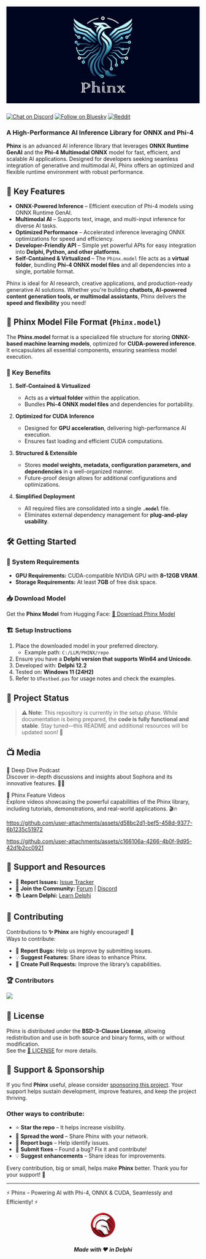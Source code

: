 # ![Phinx](media/phinx.png)  
[![Chat on Discord](https://img.shields.io/discord/754884471324672040?style=for-the-badge)](https://discord.gg/tPWjMwK) [![Follow on Bluesky](https://img.shields.io/badge/Bluesky-tinyBigGAMES-blue?style=for-the-badge&logo=bluesky)](https://bsky.app/profile/tinybiggames.com) [![Reddit](https://img.shields.io/badge/Reddit-Phinx-red?style=for-the-badge&logo=reddit)](https://www.reddit.com/r/Phinx/)


### A High-Performance AI Inference Library for ONNX and Phi-4

**Phinx** is an advanced AI inference library that leverages **ONNX Runtime GenAI** and the **Phi-4 Multimodal ONNX** model for fast, efficient, and scalable AI applications. Designed for developers seeking seamless integration of generative and multimodal AI, Phinx offers an optimized and flexible runtime environment with robust performance.

## 🚀 Key Features

- **ONNX-Powered Inference** – Efficient execution of Phi-4 models using ONNX Runtime GenAI.
- **Multimodal AI** – Supports text, image, and multi-input inference for diverse AI tasks.
- **Optimized Performance** – Accelerated inference leveraging ONNX optimizations for speed and efficiency.
- **Developer-Friendly API** – Simple yet powerful APIs for easy integration into **Delphi, Python, and other platforms**.
- **Self-Contained & Virtualized** – The `Phinx.model` file acts as a **virtual folder**, bundling **Phi-4 ONNX model files** and all dependencies into a single, portable format.

Phinx is ideal for AI research, creative applications, and production-ready generative AI solutions. Whether you're building **chatbots, AI-powered content generation tools, or multimodal assistants**, Phinx delivers the **speed and flexibility** you need!


## 📂 Phinx Model File Format (`Phinx.model`)

The **Phinx.model** format is a specialized file structure for storing **ONNX-based machine learning models**, optimized for **CUDA-powered inference**. It encapsulates all essential components, ensuring seamless model execution.

### 🔹 Key Benefits

1. **Self-Contained & Virtualized**
   - Acts as a **virtual folder** within the application.
   - Bundles **Phi-4 ONNX model files** and dependencies for portability.

2. **Optimized for CUDA Inference**
   - Designed for **GPU acceleration**, delivering high-performance AI execution.
   - Ensures fast loading and efficient CUDA computations.

3. **Structured & Extensible**
   - Stores **model weights, metadata, configuration parameters, and dependencies** in a well-organized manner.
   - Future-proof design allows for additional configurations and optimizations.

4. **Simplified Deployment**
   - All required files are consolidated into a single **`.model`** file.
   - Eliminates external dependency management for **plug-and-play usability**.

## 🛠 Getting Started

### 🔧 System Requirements

- **GPU Requirements:** CUDA-compatible NVIDIA GPU with **8–12GB VRAM**.
- **Storage Requirements:** At least **7GB** of free disk space.

### 📥 Download Model

Get the **Phinx Model** from Hugging Face:
[📂 Download Phinx Model](https://huggingface.co/tinybiggames/Phinx/resolve/main/Phinx.model?download=true)

### 🏗 Setup Instructions

1. Place the downloaded model in your preferred directory.
   - Example path: `C:/LLM/PHINX/repo`
2. Ensure you have a **Delphi version that supports Win64 and Unicode**.
3. Developed with: **Delphi 12.2**
4. Tested on: **Windows 11 (24H2)**
5. Refer to `UTestbed.pas` for usage notes and check the examples.

## 🚧 Project Status

> **⚠️ Note:** This repository is currently in the setup phase. While documentation is being prepared, the **code is fully functional and stable**. Stay tuned—this README and additional resources will be updated soon! 🚀

## 📺 Media
🌊 Deep Dive Podcast  
Discover in-depth discussions and insights about Sophora and its innovative features. 🚀✨

🎥 Phinx Feature Videos  
Explore videos showcasing the powerful capabilities of the Phinx library, including tutorials, demonstrations, and real-world applications. 🎬🔥


https://github.com/user-attachments/assets/d58bc2d1-bef5-458d-9377-6b1235c51972


https://github.com/user-attachments/assets/c166106a-4266-4b0f-9d95-42d1b2cc0921



## 💬 Support and Resources

- 🐞 **Report Issues:** [Issue Tracker](https://github.com/tinyBigGAMES/Phinx/issues)
- 💬 **Join the Community:** [Forum](https://github.com/tinyBigGAMES/Phinx/discussions) | [Discord](https://discord.gg/tPWjMwK)
- 📚 **Learn Delphi:** [Learn Delphi](https://learndelphi.org)

## 🤝 Contributing

Contributions to **✨ Phinx** are highly encouraged! 🌟  
Ways to contribute:
- 🐛 **Report Bugs:** Help us improve by submitting issues.
- 💡 **Suggest Features:** Share ideas to enhance Phinx.
- 🔧 **Create Pull Requests:** Improve the library’s capabilities.

### 🏆 Contributors

<a href="https://github.com/tinyBigGAMES/Phinx/graphs/contributors">
  <img src="https://contrib.rocks/image?repo=tinyBigGAMES/Phinx&max=250&columns=10&anon=1" />
</a>

## 📜 License

Phinx is distributed under the **BSD-3-Clause License**, allowing redistribution and use in both source and binary forms, with or without modification.  
See the [📜 LICENSE](https://github.com/tinyBigGAMES/Phinx?tab=BSD-3-Clause-1-ov-file#BSD-3-Clause-1-ov-file) for more details.

## 💖 Support & Sponsorship

If you find **Phinx** useful, please consider [sponsoring this project](https://github.com/sponsors/tinyBigGAMES). Your support helps sustain development, improve features, and keep the project thriving.

### Other ways to contribute:
- ⭐ **Star the repo** – It helps increase visibility.
- 📢 **Spread the word** – Share Phinx with your network.
- 🐛 **Report bugs** – Help identify issues.
- 🔧 **Submit fixes** – Found a bug? Fix it and contribute!
- 💡 **Suggest enhancements** – Share ideas for improvements.

Every contribution, big or small, helps make **Phinx** better. Thank you for your support! 🚀

---

 ⚡ Phinx – Powering AI with Phi-4, ONNX & CUDA, Seamlessly and Efficiently! ⚡

<p align="center">
  <img src="media/delphi.png" alt="Delphi">
</p>
<h5 align="center">Made with ❤️ in Delphi</h5>


